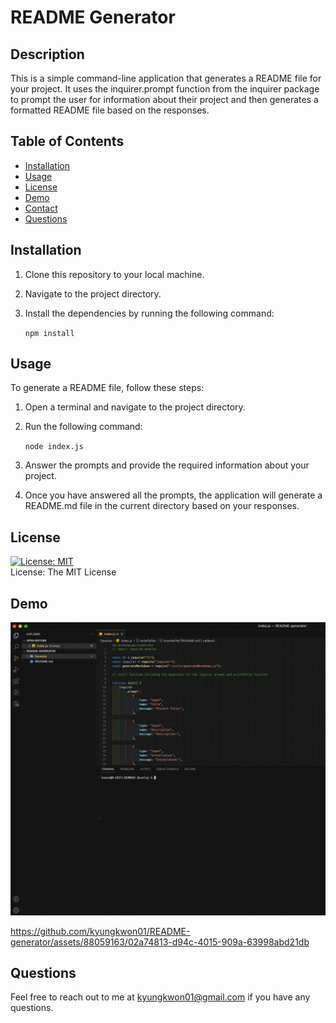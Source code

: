 # README Generator

## Description

This is a simple command-line application that generates a README file for your project. It uses the inquirer.prompt function from the inquirer package to prompt the user for information about their project and then generates a formatted README file based on the responses.

## Table of Contents

- [Installation](#Installation "Goto Installation")
- [Usage](#Usage "Goto Usage")
- [License](#License "Goto License")
- [Demo](#Demo "Goto Demo")
- [Contact](#Contact "Goto Contact")
- [Questions](#Questions "Goto Questions")

## Installation

1. Clone this repository to your local machine.

2. Navigate to the project directory.

3. Install the dependencies by running the following command:

   `npm install`

## Usage

To generate a README file, follow these steps:

1. Open a terminal and navigate to the project directory.

2. Run the following command:

   `node index.js`

3. Answer the prompts and provide the required information about your project.

4. Once you have answered all the prompts, the application will generate a README.md file in the current directory based on your responses.

## License

[![License: MIT](https://img.shields.io/badge/License-MIT-yellow.svg)](https://opensource.org/licenses/MIT)<br>
License: The MIT License

## Demo

![Demo](./Develop/assets/Screen%20Recording%202023-06-21%20at%204.56.04%20PM.gif)

https://github.com/kyungkwon01/README-generator/assets/88059163/02a74813-d94c-4015-909a-63998abd21db

## Questions

Feel free to reach out to me at kyungkwon01@gmail.com if you have any questions.
